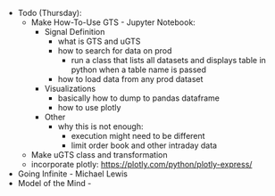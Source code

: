 - Todo (Thursday):
    - Make How-To-Use GTS - Jupyter Notebook:
        - Signal Definition
            - what is GTS and uGTS
            - how to search for data on prod
                - run a class that lists all datasets and displays table in python when a table name is passed
            - how to load data from any prod dataset
        - Visualizations
            - basically how to dump to pandas dataframe
            - how to use plotly
        - Other
            - why this is not enough:
                - execution might need to be different
                - limit order book and other intraday data
    - Make uGTS class and transformation
    - incorporate plotly: https://plotly.com/python/plotly-express/
- Going Infinite - Michael Lewis
- Model of the Mind - 
